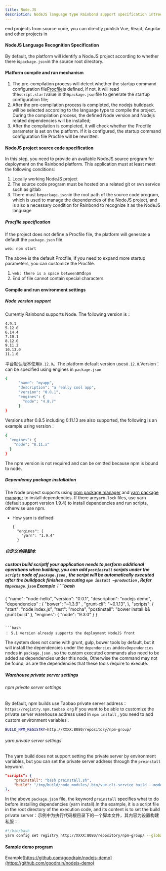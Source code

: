 ```yaml
---
title: Node.JS
description: NodeJS language type Rainbond support specification introduction
---
```


end projects from source code, you can directly publish Vue, React, Angular and other projects in

#### NodeJS Language Recognition Specification

By default, the platform will identify a NodeJS project according to whether there is`package.json`in the source root directory.

#### Platform compile and run mechanism

1. The pre-compilation process will detect whether the startup command configuration file[Procfile](./procfile)is defined, if not, it will read the`script.start`value in the`package.json`file to generate the startup configuration file;
2. After the pre-compilation process is completed, the nodejs buildpack will be selected according to the language type to compile the project. During the compilation process, the defined Node version and Nodejs related dependencies will be installed;
3. After the compilation is completed, it will check whether the Procfile parameter is set on the platform. If it is configured, the startup command configuration file Procfile will be rewritten.

#### NodeJS project source code specification

In this step, you need to provide an available NodeJS source program for deployment on the Rainbond platform. This application must at least meet the following conditions:

1. Locally working NodeJS project
2. The source code program must be hosted on a related git or svn service such as gitlab
3. There must be`package.json`in the root path of the source code program, which is used to manage the dependencies of the NodeJS project, and is also a necessary condition for Rainbond to recognize it as the NodeJS language

##### Procfile specification

If the project does not define a Procfile file, the platform will generate a default the `package.json` file.

```bash
web: npm start
```

The above is the default Procfile, if you need to expand more startup parameters, you can customize the Procfile.

1. `web: there is a space between`and`npm`
2. End of file cannot contain special characters

#### Compile and run environment settings

##### Node version support

Currently Rainbond supports Node. The following version is：

```
4.9.1
5.12.0
6.14.4
7.10.1
8.12.0
9.11.2
10.13.0
11.1.0
```

平台默认版本使用`8.12.0`。The platform default version uses`8.12.0`.Version：can be specified using engines in `package.json`

```bash
{
      "name": "myapp",
      "description": "a really cool app",
      "version": "0.0.1",
      "engines": {
        "node": "4.8.7"
      }
}
```

Versions after 0.8.5 including 0.11.13 are also supported, the following is an example using version：

```bash
{
  "engines": {
    "node": "0.11.x"
  }
}
```

The npm version is not required and can be omitted because npm is bound to node.

##### Dependency package installation

The Node project supports using [npm package manager](https://www.npmjs.com/) and [yarn package manager](https://yarnpkg.com/) to install dependencies. If there are`yarn.lock` files, use yarn (default support version 1.9.4) to install dependencies and run scripts, otherwise use npm.

- How yarn is defined

  ```
  {
    "engines": {
      "yarn": "1.9.4"
    }
  ```

##### 自定义构建脚本

##### custom build scriptIf your application needs to perform additional operations when building, you can add `postinstall` scripts under the `scripts` node of `package.json` , the script will be automatically executed after the buildpack finishes executing `npm install —production` , Refer to`package.json` Example：```bash
{
"name": "node-hello",
"version": "0.0.1",
"description": "nodejs demo",
"dependencies" : {
  "bower": "~1.3.9" ,
  "grunt-cli": "~0.1.13",
},
"scripts": {
  "start": "node index.js",
  "test": "mocha",
  "postinstall": "bower install && grunt build"
},
"engines": {
  "node": "9.3.0"
}
}
```

```bash
： 5.1 version already supports the deployment NodeJS front
```

The system does not come with grunt, gulp, bower tools by default, but it will install the dependencies under the `dependencies` and`devDependencies` nodes in `package.json` , so the custom executed commands also need to be added as dependencies under this node, Otherwise the command may not be found, as are the dependencies that these tools require to execute.

##### Warehouse private server settings

###### npm private server settings

By default, npm builds use Taobao private server address： `https://registry.npm.taobao.org` If you want to be able to customize the private server warehouse address used in `npm install` , you need to add custom environment variables：

```bash
BUILD_NPM_REGISTRY=http://XXXX:8080/repository/npm-group/
```

###### yarn private server settings

The yarn build does not support setting the private server by environment variables, but you can set the private server address through the `preinstall` keyword.

```json
"scripts": {
    "preinstall": "bash preinstall.sh",
    "build": "/tmp/build/node_modules/.bin/vue-cli-service build --mode test"
},
```

In the above `package.json` file, the keyword `preinstall` specifies what to do before installing dependencies (yarn install).In the example, it is a script file in the root directory of the execution code, and its content is to set the build private server：示例中为执行代码根目录下的一个脚本文件，其内容为设置构建私服：

```bash
#!/bin/bash
yarn config set registry http://XXXX:8080/repository/npm-group/ --global
```

#### Sample demo program

Example[https://github.com/goodrain/nodejs-demo](https://github.com/goodrain/nodejs-demo)
